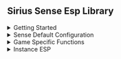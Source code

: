 ## Sirius Sense Esp Library

<details>
  <summary>Getting Started</summary>

  Our library is very easy to implement into your projects by doing the following.
  &nbsp;
  1. Load the library
  ```lua
  local Sense = loadstring(game:HttpGet('https://raw.githubusercontent.com/shlexware/Sirius/request/library/sense/source.lua'))()
  ```
  2. `Change the configuration` You'll need to do this for every value you'd like to change. Read [`Sense Default Configuration`](https://github.com/shlexware/Sirius/blob/request/library/sense/Documentation.md#sense-default-configuration) to see all the available settings.
  ```lua
  Sense.teamSettings.Enemy.enabled = true
  ```
  3. `Load the esp` It doesn't really matter where you put this, but it's recommended you put it at the end of your script.
  ```lua
  Sense.Load()
  ```
  4. `Unload the esp` When you unload Sense, it will clean up every drawing object and instance it has made.
  ```lua
  Sense.Unload()
  ```
</details>
<details>
  <summary>Sense Default Configuration</summary>

  This is the default configuration for Sense, most things will be disabled by default.
  &nbsp;
  ```lua
  Sense = {
      whitelist = {}, -- { [game.Players.Player1] = true }
      sharedSettings = {
          textSize = 13,
          textFont = 2,
          limitDistance = false,
          maxDistance = 150,
      },
      teamSettings = {
          Enemy = {
              enabled = false,
              box = false,
              boxColor = { Color3.new(1,0,0), 1 },
              boxOutline = true,
              boxOutlineColor = { Color3.new(), 1 },
              boxFill = false,
              boxFillColor = { Color3.new(1,0,0), 0.5 },
              healthBar = false,
              healthyColor = Color3.new(0,1,0),
              dyingColor = Color3.new(1,0,0),
              healthBarOutline = true,
              healthBarOutlineColor = { Color3.new(), 1 },
              healthText = false,
              healthTextColor = { Color3.new(1,1,1), 1 },
              healthTextOutline = true,
              healthTextOutlineColor = Color3.new(),
              name = false,
              nameColor = { Color3.new(1,1,1), 1 },
              nameOutline = true,
              nameOutlineColor = Color3.new(),
              weapon = false,
              weaponColor = { Color3.new(1,1,1), 1 },
              weaponOutline = true,
              weaponOutlineColor = Color3.new(),
              distance = false,
              distanceColor = { Color3.new(1,1,1), 1 },
              distanceOutline = true,
              distanceOutlineColor = Color3.new(),
              tracer = false,
              tracerOrigin = "Bottom",
              tracerColor = { Color3.new(1,0,0), 1 },
              tracerOutline = true,
              tracerOutlineColor = { Color3.new(), 1 },
              offScreenArrow = false,
              offScreenArrowColor = { Color3.new(1,1,1), 1 },
              offScreenArrowSize = 15,
              offScreenArrowRadius = 150,
              offScreenArrowOutline = true,
              offScreenArrowOutlineColor = { Color3.new(), 1 },
              chams = false,
              chamsVisibleOnly = false,
              chamsFillColor = { Color3.new(0.2, 0.2, 0.2), 0.5 },
              chamsOutlineColor = { Color3.new(1,0,0), 0 }
          },
          Friendly = {
              enabled = false,
              box = false,
              boxColor = { Color3.new(0,1,0), 1 },
              boxOutline = true,
              boxOutlineColor = { Color3.new(), 1 },
              boxFill = false,
              boxFillColor = { Color3.new(0,1,0), 0.5 },
              healthBar = false,
              healthyColor = Color3.new(0,1,0),
              dyingColor = Color3.new(1,0,0),
              healthBarOutline = true,
              healthBarOutlineColor = { Color3.new(), 1 },
              healthText = false,
              healthTextColor = { Color3.new(1,1,1), 1 },
              healthTextOutline = true,
              healthTextOutlineColor = Color3.new(),
              name = false,
              nameColor = { Color3.new(1,1,1), 1 },
              nameOutline = true,
              nameOutlineColor = Color3.new(),
              weapon = false,
              weaponColor = { Color3.new(1,1,1), 1 },
              weaponOutline = true,
              weaponOutlineColor = Color3.new(),
              distance = false,
              distanceColor = { Color3.new(1,1,1), 1 },
              distanceOutline = true,
              distanceOutlineColor = Color3.new(),
              tracer = false,
              tracerOrigin = "Bottom",
              tracerColor = { Color3.new(0,1,0), 1 },
              tracerOutline = true,
              tracerOutlineColor = { Color3.new(), 1 },
              offScreenArrow = false,
              offScreenArrowColor = { Color3.new(1,1,1), 1 },
              offScreenArrowSize = 15,
              offScreenArrowRadius = 150,
              offScreenArrowOutline = true,
              offScreenArrowOutlineColor = { Color3.new(), 1 },
              chams = false,
              chamsVisibleOnly = false,
              chamsFillColor = { Color3.new(0.2, 0.2, 0.2), 0.5 },
              chamsOutlineColor = { Color3.new(0,1,0), 0 }
          }
      }
  }
  ```
</details>
<details>
  <summary>Game Specific Functions</summary>

  These are our game specific functions, you're required to modify these for games that use custom replication systems such as Phantom Forces.
  ```lua
  function Sense.getWeapon(player)
      return "Unknown";
  end

  function Sense.isFriendly(player)
      return player.Team and player.Team == localPlayer.Team;
  end

  function Sense.getCharacter(player)
      return player.Character;
  end

  function Sense.getHealth(player)
      local character = Sense.getCharacter(player);
      local humanoid = character and findFirstChildOfClass(character, "Humanoid");
      if humanoid then
          return humanoid.Health, humanoid.MaxHealth;
      end
      return 100, 100;
  end
  ```
</details>
<details>
  <summary>Instance ESP</summary>

  You can create an ESP object for instances by doing to following:
  &nbsp;
  ```lua
  Sense.AddInstance(workspace.Part, {
      text = "Part",
      textColor = { Color3.new(1,1,1), 1 },
      textOutline = true,
      textOutlineColor = Color3.new(),
      textSize = 13,
      textFont = 2,
      limitDistance = false,
      maxDistance = 150
  })
  ```
</details>
